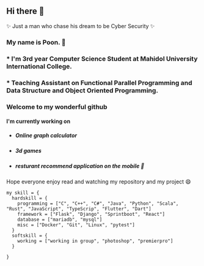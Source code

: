 ## Hi there 👋
✨ Just a man who chase his dream to be Cyber Security ✨
### My name is Poon. 🌱
### * I'm 3rd year Computer Science Student at Mahidol University International College.
### * Teaching Assistant on Functional Parallel Programming and Data Structure and Object Oriented Programming.
### Welcome to my wonderful github

#### I'm currently working on 
* ##### Online graph calculator
* ##### 3d games
* ##### resturant recommend application on the mobile 🤔

Hope everyone enjoy read and watching my repository and my project 😄

```
my skill = {
  hardskill = {
    programming = ["C", "C++", "C#", "Java", "Python", "Scala", "Rust", "JavaScript", "TypeScrip", "Flutter", "Dart"]
    framework = ["Flask", "Django", "Sprintboot", "React"]
    database = ["mariadb", "mysql"]
    misc = ["Docker", "Git", "Linux", "pytest"]
  }
  softskill = {
    working = ["working in group", "photoshop", "premierpro"]
  }
 
}
```
<!--
**PoonwannadoCoding/PoonwannadoCoding** is a ✨ _special_ ✨ repository because its `README.md` (this file) appears on your GitHub profile.

Here are some ideas to get you started:

- 🔭 I’m currently working on ...
- 🌱 I’m currently learning ...
- 👯 I’m looking to collaborate on ...
- 🤔 I’m looking for help with ...
- 💬 Ask me about ...
- 📫 How to reach me: ...
- 😄 Pronouns: ...
- ⚡ Fun fact: ...
-->
